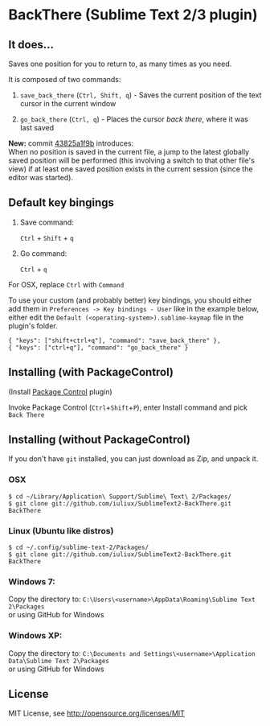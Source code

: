 BackThere (Sublime Text 2/3 plugin)
======


## It does...

Saves one position for you to return to, as many times as you need.

It is composed of two commands:

1.  `save_back_there` (`Ctrl, Shift, q`) - Saves the current position of the text cursor in the current window

2.  `go_back_there` (`Ctrl, q`) - Places the cursor _back_ _there_, where it was last saved

__New:__ commit [43825a1f9b](https://github.com/iuliux/SublimeText2-BackThere/commit/43825a1f9b79d5e88ca00541995b5fa388177fbc) introduces:  
When no position is saved in the current file, a jump to the latest globally saved position will be performed (this involving a switch to that other file's view) if at least one saved position exists in the current session (since the editor was started).


## Default key bingings

1.  Save command: 

    `Ctrl` + `Shift` + `q`

2.  Go command:

    `Ctrl` + `q`

For OSX, replace `Ctrl` with `Command`

To use your custom (and probably better) key bindings, you should either add them in `Preferences -> Key bindings - User` like in the example below, either edit the `Default (<operating-system>).sublime-keymap` file in the plugin's folder.

    { "keys": ["shift+ctrl+q"], "command": "save_back_there" },
    { "keys": ["ctrl+q"], "command": "go_back_there" }

## Installing (with PackageControl)

(Install [Package Control](http://wbond.net/sublime_packages/package_control/installation) plugin)

Invoke Package Control (`Ctrl`+`Shift`+`P`), enter Install command and pick `Back There`

## Installing (without PackageControl)

If you don't have `git` installed, you can just download as Zip, and unpack it.

### OSX

    $ cd ~/Library/Application\ Support/Sublime\ Text\ 2/Packages/
    $ git clone git://github.com/iuliux/SublimeText2-BackThere.git BackThere

### Linux (Ubuntu like distros)

    $ cd ~/.config/sublime-text-2/Packages/
    $ git clone git://github.com/iuliux/SublimeText2-BackThere.git BackThere

### Windows 7:

Copy the directory to: `C:\Users\<username>\AppData\Roaming\Sublime Text 2\Packages`  
or using GitHub for Windows

### Windows XP:

Copy the directory to: `C:\Documents and Settings\<username>\Application Data\Sublime Text 2\Packages`  
or using GitHub for Windows


## License
MIT License, see http://opensource.org/licenses/MIT
